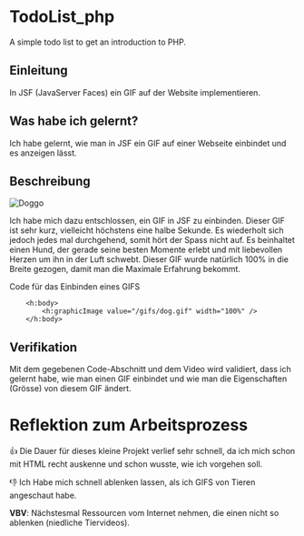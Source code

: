 # TodoList_php
A simple todo list to get an introduction to PHP.
## Einleitung

In JSF (JavaServer Faces) ein GIF auf der Website implementieren.

## Was habe ich gelernt?

Ich habe gelernt, wie man in JSF ein GIF auf einer Webseite einbindet und es anzeigen lässt.

## Beschreibung

![Doggo](https://media.giphy.com/media/3yf0a7KmQyzhL4hle4/giphy.gif)

Ich habe mich dazu entschlossen, ein GIF in JSF zu einbinden. Dieser GIF ist sehr kurz, vielleicht höchstens eine halbe Sekunde. Es wiederholt sich jedoch jedes mal durchgehend, somit hört der Spass nicht auf. Es beinhaltet einen Hund, der gerade seine besten Momente erlebt und mit liebevollen Herzen um ihn in der Luft schwebt. Dieser GIF wurde natürlich 100% in die Breite gezogen, damit man die Maximale Erfahrung bekommt.

Code für das Einbinden eines GIFS
```
    <h:body>
        <h:graphicImage value="/gifs/dog.gif" width="100%" />
    </h:body>
```

## Verifikation

Mit dem gegebenen Code-Abschnitt und dem Video wird validiert, dass ich gelernt habe, wie man einen GIF einbindet und wie man die Eigenschaften (Grösse) von diesem GIF ändert.

# Reflektion zum Arbeitsprozess

👍 Die Dauer für dieses kleine Projekt verlief sehr schnell, da ich mich schon mit HTML recht auskenne und schon wusste, wie ich vorgehen soll.

👎 Ich Habe mich schnell ablenken lassen, als ich GIFS von Tieren angeschaut habe.

**VBV**: Nächstesmal Ressourcen vom Internet nehmen, die einen nicht so ablenken (niedliche Tiervideos).
